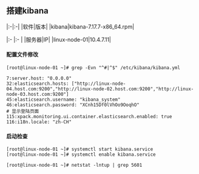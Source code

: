 ## 搭建kibana
|:-|:-|
|软件|版本|
|kibana|kibana-7.17.7-x86_64.rpm|

|:- |:- |
|服务器|IP|
|linux-node-01|10.4.7.11|

#### 配置文件修改
``` shell
[root@linux-node-01 ~]# grep -Evn "^#|^$" /etc/kibana/kibana.yml

7:server.host: "0.0.0.0"
32:elasticsearch.hosts: ["http://linux-node-04.host.com:9200","http://linux-node-02.host.com:9200","http://linux-node-03.host.com:9200"]
45:elasticsearch.username: "kibana_system"
46:elasticsearch.password: "XCnh15Df0lVhOo9OoqhO"
# 显示登陆页面
115:xpack.monitoring.ui.container.elasticsearch.enabled: true
116:i18n.locale: "zh-CH"

```

#### 启动检查
``` shell
[root@linux-node-01 ~]# systemctl start kibana.service
[root@linux-node-01 ~]# systemctl enable kibana.service

[root@linux-node-01 ~]# netstat -lntup | grep 5601
```
